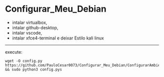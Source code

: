 # Configurar_Meu_Debian
- intalar virtualbox,
- intalar github-desktop,
- intalar vscode,
- intalar xfce4-terminal e deixar Estilo kali linux


----------------------------------------------------
execute:

```
wget -O config.py  https://github.com/PauloCesar0073/Configurar_Meu_Debian/ConfigurarAmbienteDebian.py && sudo python3 config.pys
```

